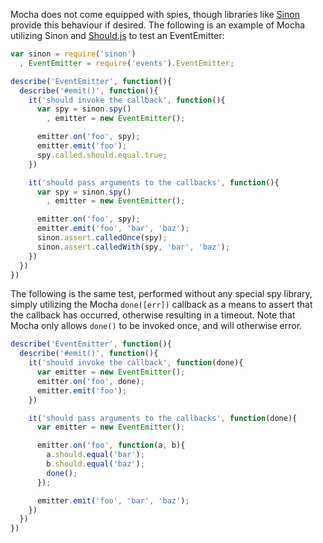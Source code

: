 Mocha does not come equipped with spies, though libraries like [Sinon](https://github.com/cjohansen/sinon.js) provide this behaviour if desired. The following is an example of Mocha utilizing Sinon and [Should.js](http://github.com/visionmedia/should.js) to test an EventEmitter:

```js
var sinon = require('sinon')
  , EventEmitter = require('events').EventEmitter;

describe('EventEmitter', function(){
  describe('#emit()', function(){
    it('should invoke the callback', function(){
      var spy = sinon.spy()
        , emitter = new EventEmitter();

      emitter.on('foo', spy);
      emitter.emit('foo');
      spy.called.should.equal.true;
    })

    it('should pass arguments to the callbacks', function(){
      var spy = sinon.spy()
        , emitter = new EventEmitter();

      emitter.on('foo', spy);
      emitter.emit('foo', 'bar', 'baz');
      sinon.assert.calledOnce(spy);
      sinon.assert.calledWith(spy, 'bar', 'baz');
    })
  })
})
```

The following is the same test, performed without any special spy library, simply utilizing the Mocha `done([err])` callback as a means to assert that the callback has occurred, otherwise resulting in a timeout. Note that Mocha only allows `done()` to be invoked once, and will otherwise error.

```js
describe('EventEmitter', function(){
  describe('#emit()', function(){
    it('should invoke the callback', function(done){
      var emitter = new EventEmitter();
      emitter.on('foo', done);
      emitter.emit('foo');
    })

    it('should pass arguments to the callbacks', function(done){
      var emitter = new EventEmitter();

      emitter.on('foo', function(a, b){
        a.should.equal('bar');
        b.should.equal('baz');
        done();
      });

      emitter.emit('foo', 'bar', 'baz');
    })
  })
})
